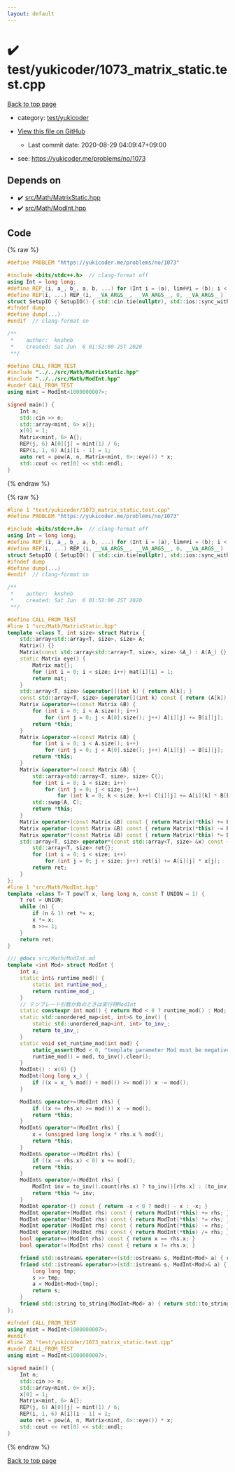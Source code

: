 ```yaml
---
layout: default
---
```


<!-- mathjax config similar to math.stackexchange -->
<script type="text/javascript" async
  src="https://cdnjs.cloudflare.com/ajax/libs/mathjax/2.7.5/MathJax.js?config=TeX-MML-AM_CHTML">
</script>
<script type="text/x-mathjax-config">
  MathJax.Hub.Config({
    TeX: { equationNumbers: { autoNumber: "AMS" }},
    tex2jax: {
      inlineMath: [ ['$','$'] ],
      processEscapes: true
    },
    "HTML-CSS": { matchFontHeight: false },
    displayAlign: "left",
    displayIndent: "2em"
  });
</script>

<script type="text/javascript" src="https://cdnjs.cloudflare.com/ajax/libs/jquery/3.4.1/jquery.min.js"></script>
<script src="https://cdn.jsdelivr.net/npm/jquery-balloon-js@1.1.2/jquery.balloon.min.js" integrity="sha256-ZEYs9VrgAeNuPvs15E39OsyOJaIkXEEt10fzxJ20+2I=" crossorigin="anonymous"></script>
<script type="text/javascript" src="../../../assets/js/copy-button.js"></script>
<link rel="stylesheet" href="../../../assets/css/copy-button.css" />


# :heavy_check_mark: test/yukicoder/1073_matrix_static.test.cpp

<a href="../../../index.html">Back to top page</a>

* category: <a href="../../../index.html#de60e5ba474ac43bf7562c10f5977e2d">test/yukicoder</a>
* <a href="{{ site.github.repository_url }}/blob/master/test/yukicoder/1073_matrix_static.test.cpp">View this file on GitHub</a>
    - Last commit date: 2020-08-29 04:09:47+09:00


* see: <a href="https://yukicoder.me/problems/no/1073">https://yukicoder.me/problems/no/1073</a>


## Depends on

* :heavy_check_mark: <a href="../../../library/src/Math/MatrixStatic.hpp.html">src/Math/MatrixStatic.hpp</a>
* :heavy_check_mark: <a href="../../../library/src/Math/ModInt.hpp.html">src/Math/ModInt.hpp</a>


## Code

<a id="unbundled"></a>
{% raw %}
```cpp
#define PROBLEM "https://yukicoder.me/problems/no/1073"

#include <bits/stdc++.h>  // clang-format off
using Int = long long;
#define REP_(i, a_, b_, a, b, ...) for (Int i = (a), lim##i = (b); i < lim##i; i++)
#define REP(i, ...) REP_(i, __VA_ARGS__, __VA_ARGS__, 0, __VA_ARGS__)
struct SetupIO { SetupIO() { std::cin.tie(nullptr), std::ios::sync_with_stdio(false), std::cout << std::fixed << std::setprecision(13); } } setup_io;
#ifndef dump
#define dump(...)
#endif  // clang-format on

/**
 *    author:  knshnb
 *    created: Sat Jun  6 01:52:00 JST 2020
 **/

#define CALL_FROM_TEST
#include "../../src/Math/MatrixStatic.hpp"
#include "../../src/Math/ModInt.hpp"
#undef CALL_FROM_TEST
using mint = ModInt<1000000007>;

signed main() {
    Int n;
    std::cin >> n;
    std::array<mint, 6> x{};
    x[0] = 1;
    Matrix<mint, 6> A{};
    REP(j, 6) A[0][j] = mint(1) / 6;
    REP(i, 1, 6) A[i][i - 1] = 1;
    auto ret = pow(A, n, Matrix<mint, 6>::eye()) * x;
    std::cout << ret[0] << std::endl;
}

```
{% endraw %}

<a id="bundled"></a>
{% raw %}
```cpp
#line 1 "test/yukicoder/1073_matrix_static.test.cpp"
#define PROBLEM "https://yukicoder.me/problems/no/1073"

#include <bits/stdc++.h>  // clang-format off
using Int = long long;
#define REP_(i, a_, b_, a, b, ...) for (Int i = (a), lim##i = (b); i < lim##i; i++)
#define REP(i, ...) REP_(i, __VA_ARGS__, __VA_ARGS__, 0, __VA_ARGS__)
struct SetupIO { SetupIO() { std::cin.tie(nullptr), std::ios::sync_with_stdio(false), std::cout << std::fixed << std::setprecision(13); } } setup_io;
#ifndef dump
#define dump(...)
#endif  // clang-format on

/**
 *    author:  knshnb
 *    created: Sat Jun  6 01:52:00 JST 2020
 **/

#define CALL_FROM_TEST
#line 1 "src/Math/MatrixStatic.hpp"
template <class T, int size> struct Matrix {
    std::array<std::array<T, size>, size> A;
    Matrix() {}
    Matrix(const std::array<std::array<T, size>, size> &A_) : A(A_) {}
    static Matrix eye() {
        Matrix mat{};
        for (int i = 0; i < size; i++) mat[i][i] = 1;
        return mat;
    }
    std::array<T, size> &operator[](int k) { return A[k]; }
    const std::array<T, size> &operator[](int k) const { return (A[k]); }
    Matrix &operator+=(const Matrix &B) {
        for (int i = 0; i < A.size(); i++)
            for (int j = 0; j < A[0].size(); j++) A[i][j] += B[i][j];
        return *this;
    }
    Matrix &operator-=(const Matrix &B) {
        for (int i = 0; i < A.size(); i++)
            for (int j = 0; j < A[0].size(); j++) A[i][j] -= B[i][j];
        return *this;
    }
    Matrix &operator*=(const Matrix &B) {
        std::array<std::array<T, size>, size> C{};
        for (int i = 0; i < size; i++)
            for (int j = 0; j < size; j++)
                for (int k = 0; k < size; k++) C[i][j] += A[i][k] * B[k][j];
        std::swap(A, C);
        return *this;
    }
    Matrix operator+(const Matrix &B) const { return Matrix(*this) += B; }
    Matrix operator-(const Matrix &B) const { return Matrix(*this) -= B; }
    Matrix operator*(const Matrix &B) const { return Matrix(*this) *= B; }
    std::array<T, size> operator*(const std::array<T, size> &x) const {
        std::array<T, size> ret{};
        for (int i = 0; i < size; i++)
            for (int j = 0; j < size; j++) ret[i] += A[i][j] * x[j];
        return ret;
    }
};
#line 1 "src/Math/ModInt.hpp"
template <class T> T pow(T x, long long n, const T UNION = 1) {
    T ret = UNION;
    while (n) {
        if (n & 1) ret *= x;
        x *= x;
        n >>= 1;
    }
    return ret;
}

/// @docs src/Math/ModInt.md
template <int Mod> struct ModInt {
    int x;
    static int& runtime_mod() {
        static int runtime_mod_;
        return runtime_mod_;
    }
    // テンプレート引数が負のときは実行時ModInt
    static constexpr int mod() { return Mod < 0 ? runtime_mod() : Mod; }
    static std::unordered_map<int, int>& to_inv() {
        static std::unordered_map<int, int> to_inv_;
        return to_inv_;
    }
    static void set_runtime_mod(int mod) {
        static_assert(Mod < 0, "template parameter Mod must be negative for runtime ModInt");
        runtime_mod() = mod, to_inv().clear();
    }
    ModInt() : x(0) {}
    ModInt(long long x_) {
        if ((x = x_ % mod() + mod()) >= mod()) x -= mod();
    }

    ModInt& operator+=(ModInt rhs) {
        if ((x += rhs.x) >= mod()) x -= mod();
        return *this;
    }
    ModInt& operator*=(ModInt rhs) {
        x = (unsigned long long)x * rhs.x % mod();
        return *this;
    }
    ModInt& operator-=(ModInt rhs) {
        if ((x -= rhs.x) < 0) x += mod();
        return *this;
    }
    ModInt& operator/=(ModInt rhs) {
        ModInt inv = to_inv().count(rhs.x) ? to_inv()[rhs.x] : (to_inv()[rhs.x] = pow(rhs, mod() - 2).x);
        return *this *= inv;
    }
    ModInt operator-() const { return -x < 0 ? mod() - x : -x; }
    ModInt operator+(ModInt rhs) const { return ModInt(*this) += rhs; }
    ModInt operator*(ModInt rhs) const { return ModInt(*this) *= rhs; }
    ModInt operator-(ModInt rhs) const { return ModInt(*this) -= rhs; }
    ModInt operator/(ModInt rhs) const { return ModInt(*this) /= rhs; }
    bool operator==(ModInt rhs) const { return x == rhs.x; }
    bool operator!=(ModInt rhs) const { return x != rhs.x; }

    friend std::ostream& operator<<(std::ostream& s, ModInt<Mod> a) { return s << a.x; }
    friend std::istream& operator>>(std::istream& s, ModInt<Mod>& a) {
        long long tmp;
        s >> tmp;
        a = ModInt<Mod>(tmp);
        return s;
    }
    friend std::string to_string(ModInt<Mod> a) { return std::to_string(a.x); }
};

#ifndef CALL_FROM_TEST
using mint = ModInt<1000000007>;
#endif
#line 20 "test/yukicoder/1073_matrix_static.test.cpp"
#undef CALL_FROM_TEST
using mint = ModInt<1000000007>;

signed main() {
    Int n;
    std::cin >> n;
    std::array<mint, 6> x{};
    x[0] = 1;
    Matrix<mint, 6> A{};
    REP(j, 6) A[0][j] = mint(1) / 6;
    REP(i, 1, 6) A[i][i - 1] = 1;
    auto ret = pow(A, n, Matrix<mint, 6>::eye()) * x;
    std::cout << ret[0] << std::endl;
}

```
{% endraw %}

<a href="../../../index.html">Back to top page</a>

